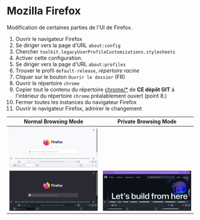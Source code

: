 # Mozilla Firefox

Modification de certaines parties de l'UI de Firefox.

1. Ouvrir le navigateur Firefox
2. Se diriger vers la page d'URL `about:config`
3. Chercher `toolkit.legacyUserProfileCustomizations.stylesheets`
4. Activer cette configuration.
5. Se diriger vers la page d'URL `about:profiles`
6. Trouver le profil `default-release`, _répertoire racine_
7. Cliquer sur le bouton `Ouvrir le dossier` (FR)
8. Ouvrir le répertoire `chrome`
9. Copier tout le contenu du répertoire [chrome/\*](chrome/) de **CE dépôt GIT**
   à l'intérieur du répertoire `chrome` préalablement ouvert (point 8.)
10. Fermer toutes les instances du navigateur Firefox
11. Ouvrir le navigateur Firefox, admirer le changement

| Normal Browsing Mode                              | Private Browsing Mode                                                        |
| ------------------------------------------------- | ---------------------------------------------------------------------------- |
| ![Light](chrome/screenshots/screenshot-light.png) |                                                                              |
| ![Dark](chrome/screenshots/screenshot-dark.png)   | ![Private Browsing](chrome/screenshots/screenshot-private-browsing-mode.png) |
